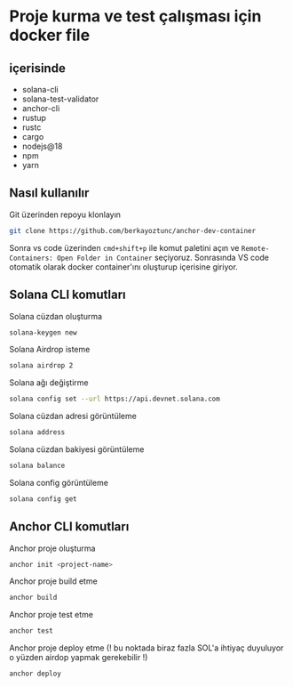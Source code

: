 

# Proje kurma ve test çalışması için docker file 

## içerisinde 

- solana-cli
- solana-test-validator
- anchor-cli
- rustup
- rustc
- cargo
- nodejs@18
- npm
- yarn


## Nasıl kullanılır 
Git üzerinden repoyu klonlayın
```bash
git clone https://github.com/berkayoztunc/anchor-dev-container
```

Sonra vs code üzerinden `cmd+shift+p` ile komut paletini açın ve `Remote-Containers: Open Folder in Container` seçiyoruz. Sonrasında VS code otomatik olarak docker container'ını oluşturup içerisine giriyor.


## Solana CLI komutları

Solana cüzdan oluşturma
    
```bash
solana-keygen new
```

Solana Airdrop isteme
```bash
solana airdrop 2
```

Solana ağı değiştirme
```bash
solana config set --url https://api.devnet.solana.com
```
Solana cüzdan adresi görüntüleme
```bash
solana address
```
Solana cüzdan bakiyesi görüntüleme
```bash
solana balance
```
Solana config görüntüleme
```bash
solana config get
```

## Anchor CLI komutları

Anchor proje oluşturma
```bash
anchor init <project-name>
```
Anchor proje build etme
```bash
anchor build
```
Anchor proje test etme
```bash
anchor test
```
Anchor proje deploy etme (! bu noktada biraz fazla SOL'a ihtiyaç duyuluyor o yüzden airdop yapmak gerekebilir !)
```bash
anchor deploy
```

